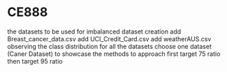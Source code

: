 # CE888
 the datasets to be used for imbalanced dataset creation
 add Breast_cancer_data.csv
 add UCI_Credit_Card.csv
 add weatherAUS.csv
 observing the class distribution for all the datasets
 choose one dataset (Caner Dataset) to showcase the methods to approach 
 first target 75 ratio
 then target 95 ratio
